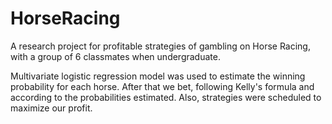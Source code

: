 # HorseRacing
A research project for profitable strategies of gambling on Horse Racing, with a group of 6 classmates when undergraduate.

Multivariate logistic regression model was used to estimate the winning probability for each horse.
After that we bet, following Kelly's formula and according to the probabilities estimated. 
Also, strategies were scheduled to maximize our profit.
